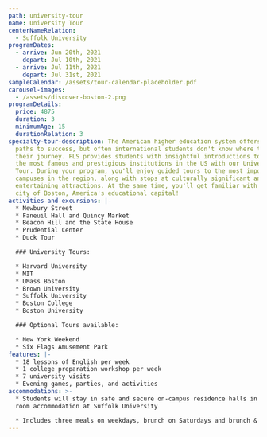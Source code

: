 ```yaml
---
path: university-tour
name: University Tour
centerNameRelation:
  - Suffolk University
programDates:
  - arrive: Jun 20th, 2021
    depart: Jul 10th, 2021
  - arrive: Jul 11th, 2021
    depart: Jul 31st, 2021
sampleCalendar: /assets/tour-calendar-placeholder.pdf
carousel-images:
  - /assets/discover-boston-2.png
programDetails:
  price: 4875
  duration: 3
  minimumAge: 15
  durationRelation: 3
specialty-tour-description: The American higher education system offers many
  paths to success, but often international students don't know where to begin
  their journey. FLS provides students with insightful introductions to some of
  the most famous and prestigious institutions in the US with our University
  Tour. During your program, you'll enjoy guided tours to the most important
  campuses in the region, along with stops at culturally significant and
  entertaining attractions. At the same time, you'll get familiar with the great
  city of Boston, America's educational capital!
activities-and-excursions: |-
  * Newbury Street
  * Faneuil Hall and Quincy Market
  * Beacon Hill and the State House
  * Prudential Center
  * Duck Tour

  ### University Tours:

  * Harvard University
  * MIT
  * UMass Boston
  * Brown University
  * Suffolk University
  * Boston College
  * Boston University

  ### Optional Tours available:

  * New York Weekend
  * Six Flags Amusement Park
features: |-
  * 18 lessons of English per week
  * 1 college preparation workshop per week
  * 7 university visits
  * Evening games, parties, and activities
accommodations: >-
  * Students will stay in safe and secure on-campus residence halls in shared
  room accommodation at Suffolk University

  * Includes three meals on weekdays, brunch on Saturdays and brunch & dinner on Sundays
---
```

